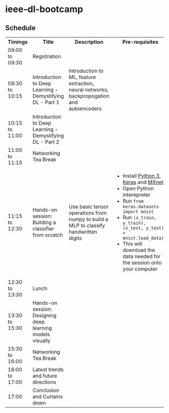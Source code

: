 # ieee-dl-bootcamp

## Schedule

<table>
  <tr>
    <th>Timings</th>
    <th>Title</th>
    <th>Description</th>
    <th>Pre-requisites</th>
  </tr>
  <tr>
    <td>09:00 to 09:30</td>
    <td>Registration</td>
    <td></td>
    <td></td>
  </tr>
  <tr>
    <td>09:30 to 10:15</td>
    <td>Introduction to Deep Learning - Demystifying DL - Part 1</td>
    <td>Introduction to ML, feature extraction, neural networks, backpropogation and autoencoders</td>
    <td></td>
  </tr>
  <tr>
    <td>10:15 to 11:00</td>
    <td>Introduction to Deep Learning - Demystifying DL - Part 2</td>
    <td></td>
    <td></td>
  </tr>
  <tr>
    <td>11:00 to 11:15</td>
    <td>Networking Tea Break</td>
    <td></td>
    <td></td>
  </tr>
  <tr>
    <td>11:15 to 12:30</td>
    <td>Hands-on session: Building a classifier from scratch</td>
    <td>Use basic tensor operations from numpy to build a MLP to classify handwritten digits</td>
    <td>
      <ul>
        <li>Install <a href="https://www.anaconda.com/download/">Python 3</a>, <a href="https://keras.io/#installation">Keras</a> and <a href="https://mxnet.incubator.apache.org/install/">MXnet</a></li>
        <li>Open Python interepreter</li>
        <li>Run <code>from keras.datasets import mnist</code></li>
        <li>Run <code>(x_train, y_train), (x_test, y_test) = mnist.load_data()</code></li>
        <li>This will download the data needed for the session onto your computer</li>
      </ul>
    </td>
  </tr>
  <tr>
    <td>12:30 to 13:30</td>
    <td>Lunch</td>
    <td></td>
    <td></td>
  </tr>
  <tr>
    <td>13:30 to 15:30</td>
    <td>Hands-on session: Designing deep learning models visually</td>
    <td></td>
    <td></td>
  </tr>
  <tr>
    <td>15:30 to 16:00</td>
    <td>Networking Tea Break</td>
    <td></td>
    <td></td>
  </tr>
  <tr>
    <td>16:00 to 17:00</td>
    <td>Latest trends and future directions</td>
    <td></td>
    <td></td>
  </tr>
  <tr>
    <td>17:00</td>
    <td>Conclusion and Curtains down</td>
    <td></td>
    <td></td>
  </tr>
</table>
